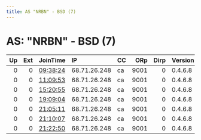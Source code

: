 ```yaml
---
title: AS "NRBN" - BSD (7)
---
```


# AS: "NRBN" - BSD (7)

|   Up |   Ext | JoinTime                                                                                              | IP           | CC   |   ORp |   Dirp | Version   | Contact          | Nickname   |   eFamMembers |
|-----:|------:|:------------------------------------------------------------------------------------------------------|:-------------|:-----|------:|-------:|:----------|:-----------------|:-----------|--------------:|
|    0 |     0 | [09:38:24](https://nusenu.github.io/OrNetStats/w/relay/600DFE8321D0B189BB8DCAFBCA0E6490FD6C75CB.html) | 68.71.26.248 | ca   |  9001 |      0 | 0.4.6.8   | mk17hg@brocku.ca | vaseline   |             1 |
|    0 |     0 | [11:09:53](https://nusenu.github.io/OrNetStats/w/relay/0645893EEEECFA2C7C42AA79E1CB20122C3726E7.html) | 68.71.26.248 | ca   |  9001 |      0 | 0.4.6.8   | mk17hg@brocku.ca | vaseline   |             1 |
|    0 |     0 | [15:20:55](https://nusenu.github.io/OrNetStats/w/relay/CC9812A07FD9DBB2BE10F41FDEC8A35FA90926C1.html) | 68.71.26.248 | ca   |  9001 |      0 | 0.4.6.8   | mk17hg@brocku.ca | vaseline   |             1 |
|    0 |     0 | [19:09:04](https://nusenu.github.io/OrNetStats/w/relay/EC23EBAB8D2F593328F4C4882B86C58E06B73C76.html) | 68.71.26.248 | ca   |  9001 |      0 | 0.4.6.8   | mk17hg@brocku.ca | vaseline   |             1 |
|    0 |     0 | [21:05:11](https://nusenu.github.io/OrNetStats/w/relay/93D5B20EFADB62491F5E900C978F4C56EEBC13DF.html) | 68.71.26.248 | ca   |  9001 |      0 | 0.4.6.8   | mk17hg@brocku.ca | vaseline   |             1 |
|    0 |     0 | [21:10:07](https://nusenu.github.io/OrNetStats/w/relay/4C2999343F54915D65A5FA5DDB50AC7E7311A10A.html) | 68.71.26.248 | ca   |  9001 |      0 | 0.4.6.8   | mk17hg@brocku.ca | vaseline   |             1 |
|    0 |     0 | [21:22:50](https://nusenu.github.io/OrNetStats/w/relay/942AC3F6F54AB56BA454A879CAA26740B989B75E.html) | 68.71.26.248 | ca   |  9001 |      0 | 0.4.6.8   | mk17hg@brocku.ca | vaseline   |             1 |
